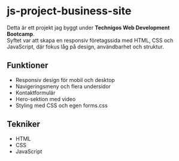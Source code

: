 # js-project-business-site
Detta är ett projekt jag byggt under **Technigos Web Development Bootcamp**.  
Syftet var att skapa en responsiv företagssida med HTML, CSS och JavaScript, där fokus låg på design, användbarhet och struktur.

## Funktioner
- Responsiv design för mobil och desktop
- Navigeringsmeny och flera undersidor
- Kontaktformulär
- Hero-sektion med video
- Styling med CSS och egen forms.css

## Tekniker
- HTML
- CSS
- JavaScript
